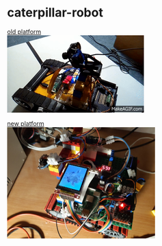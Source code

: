 # caterpillar-robot

[old platform](old_platform/#old-platform)  
![old](../res/Caterpillar_robot_automatic_Raspberry_camera_tilt_calibration_raspiraw_modified.gif)  

[new platform](new_platform/#nenewlatform)  
<img width=346 src="../res/20200425_004401.15%25.jpg"/>

